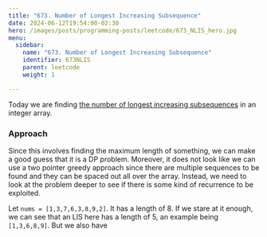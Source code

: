 ```yaml
---
title: "673. Number of Longest Increasing Subsequence"
date: 2024-06-12T19:54:00-02:30
hero: /images/posts/programming-posts/leetcode/673_NLIS_hero.jpg
menu:
  sidebar:
    name: "673. Number of Longest Increasing Subsequence"
    identifier: 673NLIS
    parent: leetcode
    weight: 1

---
```


Today we are finding [the number of longest increasing subsequences](https://leetcode.com/problems/number-of-longest-increasing-subsequence/description) in an integer array.

### Approach

Since this involves finding the maximum length of something, we can make a good guess that it is a DP problem. Moreover, it does not look like we can use a two pointer greedy approach since there are multiple sequences to be found and they can be spaced out all over the array. Instead, we need to look at the problem deeper to see if there is some kind of recurrence to be exploited.

Let `nums = [1,3,7,6,3,8,9,2]`. It has a length of 8. If we stare at it enough, we can see that an LIS here has a length of 5, an example being `[1,3,6,8,9]`. But we also have 